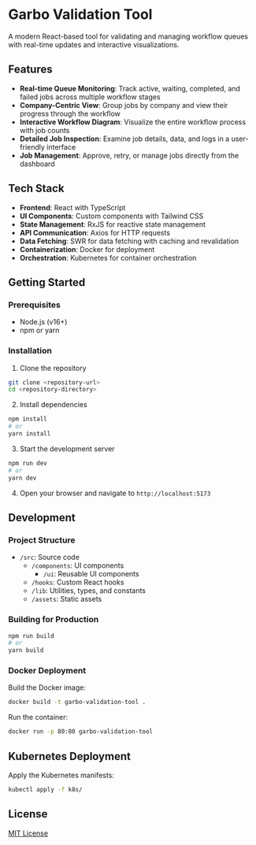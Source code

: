 # Garbo Validation Tool

A modern React-based tool for validating and managing workflow queues with real-time updates and interactive visualizations.

## Features

- **Real-time Queue Monitoring**: Track active, waiting, completed, and failed jobs across multiple workflow stages
- **Company-Centric View**: Group jobs by company and view their progress through the workflow
- **Interactive Workflow Diagram**: Visualize the entire workflow process with job counts
- **Detailed Job Inspection**: Examine job details, data, and logs in a user-friendly interface
- **Job Management**: Approve, retry, or manage jobs directly from the dashboard

## Tech Stack

- **Frontend**: React with TypeScript
- **UI Components**: Custom components with Tailwind CSS
- **State Management**: RxJS for reactive state management
- **API Communication**: Axios for HTTP requests
- **Data Fetching**: SWR for data fetching with caching and revalidation
- **Containerization**: Docker for deployment
- **Orchestration**: Kubernetes for container orchestration

## Getting Started

### Prerequisites

- Node.js (v16+)
- npm or yarn

### Installation

1. Clone the repository
```bash
git clone <repository-url>
cd <repository-directory>
```

2. Install dependencies
```bash
npm install
# or
yarn install
```

3. Start the development server
```bash
npm run dev
# or
yarn dev
```

4. Open your browser and navigate to `http://localhost:5173`

## Development

### Project Structure

- `/src`: Source code
  - `/components`: UI components
    - `/ui`: Reusable UI components
  - `/hooks`: Custom React hooks
  - `/lib`: Utilities, types, and constants
  - `/assets`: Static assets

### Building for Production

```bash
npm run build
# or
yarn build
```

### Docker Deployment

Build the Docker image:
```bash
docker build -t garbo-validation-tool .
```

Run the container:
```bash
docker run -p 80:80 garbo-validation-tool
```

## Kubernetes Deployment

Apply the Kubernetes manifests:
```bash
kubectl apply -f k8s/
```

## License

[MIT License](LICENSE)

